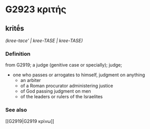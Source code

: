 # G2923 κριτής

## kritḗs

_(kree-tace' | kree-TASE | kree-TASE)_

### Definition

from G2919; a judge (genitive case or specially); judge; 

- one who passes or arrogates to himself, judgment on anything
  - an arbiter
  - of a Roman procurator administering justice
  - of God passing judgment on men
  - of the leaders or rulers of the Israelites

### See also

[[G2919|G2919 κρίνω]]
